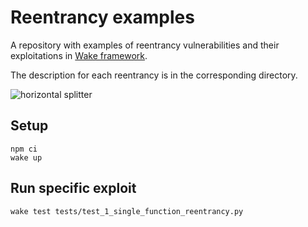 # Reentrancy examples
A repository with examples of reentrancy vulnerabilities and their exploitations in [Wake framework](https://ackee.xyz/wake/docs/latest/).

The description for each reentrancy is in the corresponding directory.

![horizontal splitter](https://github.com/Ackee-Blockchain/wake-detect-action/assets/56036748/ec488c85-2f7f-4433-ae58-3d50698a47de)

## Setup
```shell
npm ci
wake up
```

## Run specific exploit
```shell
wake test tests/test_1_single_function_reentrancy.py
```
